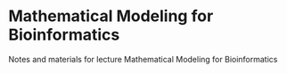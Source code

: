 # Mathematical Modeling for Bioinformatics
Notes and materials for lecture Mathematical Modeling for Bioinformatics
